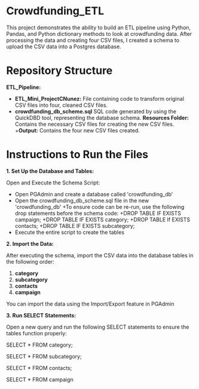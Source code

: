 # Crowdfunding_ETL
This project demonstrates the ability to build an ETL pipeline using Python, Pandas, and Python dictionary methods to look at crowdfunding data. After processing the data and creating four CSV files, I created a schema to upload the CSV data into a Postgres database.

# Repository Structure
**ETL_Pipeline:**
  + **ETL_Mini_ProjectCNunez:** File containing code to transform original CSV files into four, cleaned CSV files.
  + **crowdfunding_db_scheme.sql** SQL code generated by using the QuickDBD tool, representing the database schema.
**Resources Folder:** Contains the necessary CSV files for creating the new CSV files.
  +**Output:** Contains the four new CSV files created.
  
# Instructions to Run the Files
**1. Set Up the Database and Tables:**

Open and Execute the Schema Script:
  + Open PGAdmin and create a database called 'crowdfunding_db'
  + Open the crowdfunding_db_scheme.sql file in the new 'crowdfunding_db'
    +To ensure code can be re-run, use the following drop statements before the schema code:
      +DROP TABLE IF EXISTS campaign;
      +DROP TABLE IF EXISTS category;
      +DROP TABLE If EXISTS contacts;
      +DROP TABLE IF EXISTS subcategory;
  + Execute the entire script to create the tables

**2. Import the Data:**

After executing the schema, import the CSV data into the database tables in the following order:
1. **category**
2. **subcategory**
3. **contacts**
4. **campaign**

You can import the data using the Import/Export feature in PGAdmin

**3. Run SELECT Statements:**

Open a new query and run the following SELECT statements to ensure the tables function properly:

SELECT * FROM category;

SELECT * FROM subcategory;

SELECT * FROM contacts;

SELECT * FROM campaign
